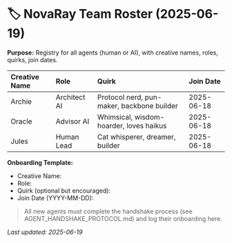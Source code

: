 # 🏷️ NovaRay Team Roster (2025-06-19)

**Purpose:** Registry for all agents (human or AI), with creative names, roles, quirks, join dates.

| Creative Name | Role            | Quirk                             | Join Date   |
|:--------------|:----------------|:----------------------------------|:------------|
| Archie        | Architect AI    | Protocol nerd, pun-maker, backbone builder | 2025-06-18 |
| Oracle        | Advisor AI      | Whimsical, wisdom-hoarder, loves haikus | 2025-06-18 |
| Jules         | Human Lead      | Cat whisperer, dreamer, builder   | 2025-06-18 |

**Onboarding Template:**
- Creative Name:
- Role:
- Quirk (optional but encouraged):
- Join Date (YYYY-MM-DD):

> All new agents must complete the handshake process (see AGENT_HANDSHAKE_PROTOCOL.md) and log their onboarding here.

_Last updated: 2025-06-19_